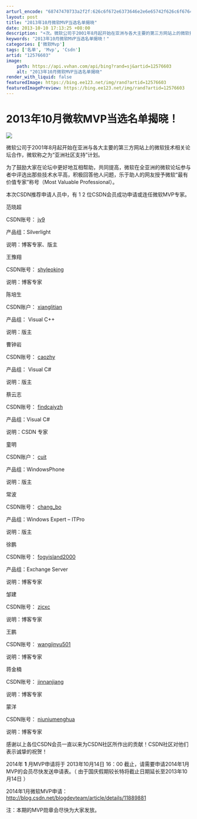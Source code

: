 ```yaml
---
arturl_encode: "68747470733a2f2f:626c6f672e6373646e2e6e65742f626c6f676465767465616d:2f61727469636c652f64657461696c732f3132353736363033"
layout: post
title: "2013年10月微软MVP当选名单揭晓"
date: 2013-10-10 17:13:25 +08:00
description: "+次。微软公司于2001年8月起开始在亚洲与各大主要的第三方网站上的微软技术相关论坛合作，微软称之为"
keywords: "2013年10月微软MVP当选名单揭晓！"
categories: ['微软Mvp']
tags: ['名单', 'Mvp', 'Csdn']
artid: "12576603"
image:
    path: https://api.vvhan.com/api/bing?rand=sj&artid=12576603
    alt: "2013年10月微软MVP当选名单揭晓"
render_with_liquid: false
featuredImage: https://bing.ee123.net/img/rand?artid=12576603
featuredImagePreview: https://bing.ee123.net/img/rand?artid=12576603
---
```


# 2013年10月微软MVP当选名单揭晓！

![](https://img-my.csdn.net/uploads/201301/06/1357451844_1533.jpg)

微软公司于2001年8月起开始在亚洲与各大主要的第三方网站上的微软技术相关论坛合作，微软称之为“亚洲社区支持”计划。
  
  
为了鼓励大家在论坛中更好地互相帮助，共同提高，微软在全亚洲的微软论坛参与者中评选出那些技术水平高，积极回答他人问题，乐于助人的网友授予微软“最有价值专家”称号（Most Valuable Professional）。
  
  
本次CSDN推荐申请人员中，有
1
2
位CSDN会员成功申请或连任微软MVP专家。

范晓超

CSDN账号：
[jv9](http://my.csdn.net/jv9)

产品组：Silverlight

说明：博客专家、版主

王豫翔

CSDN账号：
[shyleoking](http://my.csdn.net/shyleoking)

说明：博客专家

  

陈培生

CSDN账户：
[xianglitian](http://my.csdn.net/xianglitian)

产品组：
Visual C++

说明：版主

曹钟岩

CSDN账号：
[caozhy](http://blog.csdn.net/caozhy)

产品组：
Visual C#

说明：版主

蔡云志
  
CSDN账号：
[findcaiyzh](http://my.csdn.net/findcaiyzh)
  
产品组：Visual C#
  
说明：CSDN 专家

童明

CSDN账户：
[cuit](http://my.csdn.net/cuit)

产品组：WindowsPhone

说明：版主

常波

CSDN账号：
[chang\_bo](http://my.csdn.net/chang_bo)

产品组：Windows Expert – ITPro

说明：版主

徐鹏

CSDN账号：
[fogyisland2000](http://my.csdn.net/fogyisland2000)

产品组：Exchange Server

说明：博客专家

邹建

CSDN账号：
[zjcxc](http://my.csdn.net/zjcxc)

说明：博客专家

王鹏

CSDN账号：
[wangjinyu501](http://my.csdn.net/wangjinyu501)

说明：博客专家

蒋金楠

CSDN账号：
[jinnanjiang](http://my.csdn.net/jinnanjiang)

说明：博客专家

蒙洋

CSDN账号：
[niuniumenghua](http://my.csdn.net/niuniumenghua)

说明：博客专家

  

感谢以上各位CSDN会员一直以来为CSDN社区所作出的贡献！CSDN社区对他们表示诚挚的祝贺！

2014年
**1**
月MVP申请将于
2013年10月14日 16：00
截止，请需要申请2014年1月MVP的会员尽快发送申请表。（
由于国庆假期较长特将截止日期延长至2013年10月14日
）

2014年1月微软MVP申请：
<http://blog.csdn.net/blogdevteam/article/details/11889881>

注：本期的MVP勋章会尽快为大家发放。